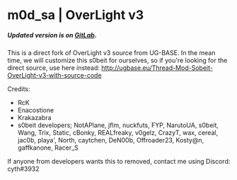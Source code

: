 # m0d_sa | OverLight v3

##### Updated version is on [GitLab](https://gitlab.com/RcKoid/mod-s0beit-overlight). 

This is a direct fork of OverLight v3 source from UG-BASE. In the mean time, we will customize this s0beit for ourselves, so if you're looking for the direct source, use here instead: http://ugbase.eu/Thread-Mod-Sobeit-OverLight-v3-with-source-code

Credits:
- RcK
- Enacostione
- Krakazabra
- s0beit developers; NotAPlane, jflm, nuckfuts, FYP, NarutoUA, s0beit, Wang, Trix, Static, cBonky, REALfreaky, v0gelz, CrazyT, wax, cereal, jac0b, playa', North, caytchen, DeN00b, Offroader23, Kosty@n, gaffkanone, Racer_S

If anyone from developers wants this to removed, contact me using Discord: cyth#3932
